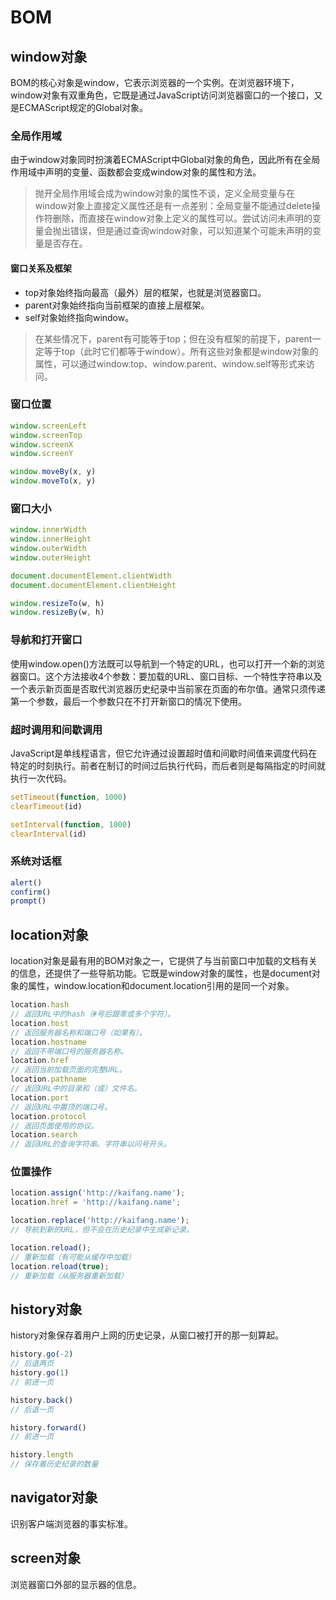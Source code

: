 # BOM

## window对象

BOM的核心对象是window，它表示浏览器的一个实例。在浏览器环境下，window对象有双重角色，它既是通过JavaScript访问浏览器窗口的一个接口，又是ECMAScript规定的Global对象。

### 全局作用域

由于window对象同时扮演着ECMAScript中Global对象的角色，因此所有在全局作用域中声明的变量、函数都会变成window对象的属性和方法。

> 抛开全局作用域会成为window对象的属性不谈，定义全局变量与在window对象上直接定义属性还是有一点差别：全局变量不能通过delete操作符删除，而直接在window对象上定义的属性可以。尝试访问未声明的变量会抛出错误，但是通过查询window对象，可以知道某个可能未声明的变量是否存在。

#### 窗口关系及框架

* top对象始终指向最高（最外）层的框架，也就是浏览器窗口。
* parent对象始终指向当前框架的直接上层框架。
* self对象始终指向window。

> 在某些情况下，parent有可能等于top；但在没有框架的前提下，parent一定等于top（此时它们都等于window）。所有这些对象都是window对象的属性，可以通过window.top、window.parent、window.self等形式来访问。

### 窗口位置

```javascript
window.screenLeft
window.screenTop
window.screenX
window.screenY

window.moveBy(x, y)
window.moveTo(x, y)
```

### 窗口大小

```javascript
window.innerWidth
window.innerHeight
window.outerWidth
window.outerHeight

document.documentElement.clientWidth
document.documentElement.clientHeight

window.resizeTo(w, h)
window.resizeBy(w, h)
```

### 导航和打开窗口

使用window.open()方法既可以导航到一个特定的URL，也可以打开一个新的浏览器窗口。这个方法接收4个参数：要加载的URL、窗口目标、一个特性字符串以及一个表示新页面是否取代浏览器历史纪录中当前家在页面的布尔值。通常只须传递第一个参数，最后一个参数只在不打开新窗口的情况下使用。



### 超时调用和间歇调用

JavaScript是单线程语言，但它允许通过设置超时值和间歇时间值来调度代码在特定的时刻执行。前者在制订的时间过后执行代码，而后者则是每隔指定的时间就执行一次代码。

```javascript
setTimeout(function, 1000)
clearTimeout(id)

setInterval(function, 1000)
clearInterval(id)
```

### 系统对话框

```javascript
alert()
confirm()
prompt()
```

## location对象

location对象是最有用的BOM对象之一，它提供了与当前窗口中加载的文档有关的信息，还提供了一些导航功能。它既是window对象的属性，也是document对象的属性，window.location和document.location引用的是同一个对象。

```javascript
location.hash
// 返回URL中的hash（#号后跟零或多个字符）。
location.host
// 返回服务器名称和端口号（如果有）。
location.hostname
// 返回不带端口号的服务器名称。
location.href
// 返回当前加载页面的完整URL。
location.pathname
// 返回URL中的目录和（或）文件名。
location.port
// 返回URL中置顶的端口号。
location.protocol
// 返回页面使用的协议。
location.search
// 返回URL的查询字符串。字符串以问号开头。
```

### 位置操作

```javascript
location.assign('http://kaifang.name');
location.href = 'http://kaifang.name';

location.replace('http://kaifang.name');
// 导航到新的URL，但不会在历史纪录中生成新记录。
```

```javascript
location.reload();
// 重新加载（有可能从缓存中加载）
location.reload(true);
// 重新加载（从服务器重新加载）
```

## history对象

history对象保存着用户上网的历史记录，从窗口被打开的那一刻算起。

```javascript
history.go(-2)
// 后退两页
history.go(1)
// 前进一页

history.back()
// 后退一页

history.forward()
// 前进一页

history.length
// 保存着历史纪录的数量
```

## navigator对象

识别客户端浏览器的事实标准。

## screen对象

浏览器窗口外部的显示器的信息。











